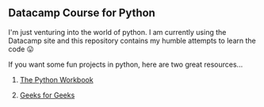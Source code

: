 ## Datacamp Course for Python

I'm just venturing into the world of python. I am currently using the Datacamp site and this repository contains my humble attempts to learn the code :stuck_out_tongue:

If you want some fun projects in python, here are two great resources...

1. [The Python Workbook](http://link.springer.com/openurl?genre=book&isbn=978-3-319-14240-1)

2. [Geeks for Geeks](https://www.geeksforgeeks.org/python-programming-language/)
